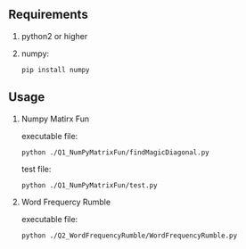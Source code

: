 ## Requirements

1.  python2 or higher
2.  numpy:

        pip install numpy

## Usage

1.  Numpy Matirx Fun

    executable file:

        python ./Q1_NumPyMatrixFun/findMagicDiagonal.py

    test file:

        python ./Q1_NumPyMatrixFun/test.py

2.  Word Frequercy Rumble

    executable file:

        python ./Q2_WordFrequencyRumble/WordFrequencyRumble.py


